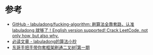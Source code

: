 # 参考

- [GitHub - labuladong/fucking-algorithm: 刷算法全靠套路，认准 labuladong 就够了！English version supported! Crack LeetCode, not only how, but also why.](https://github.com/labuladong/fucking-algorithm)
-  [必读文章 - labuladong的算法小抄](https://labuladong.gitbook.io/algo/bi-du-wen-zhang)
-  [东哥手把手带你套框架刷通二叉树|第一期](https://mp.weixin.qq.com/s?__biz=MzAxODQxMDM0Mw==&mid=2247487126&idx=1&sn=4de13e66397bc35970963c5a1330ce18&chksm=9bd7f09eaca0798853c41fba05ad5fa958b31054eba18b69c785ae92f4bd8e4cc7a2179d7838&scene=21#wechat_redirect)